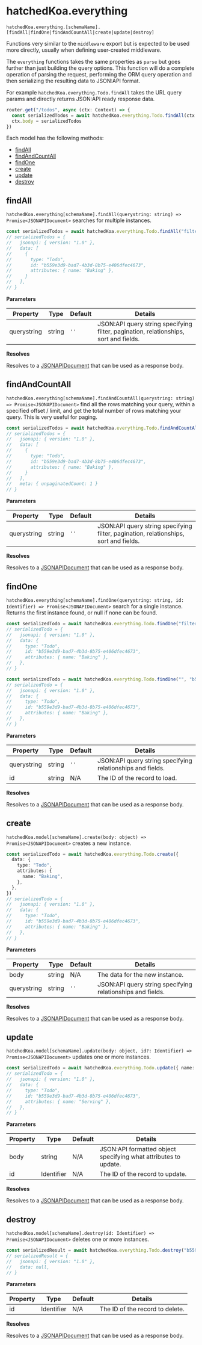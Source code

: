 # hatchedKoa.everything

`hatchedKoa.everything.[schemaName].[findAll|findOne|findAndCountAll|create|update|destroy]`

Functions very similar to the `middleware` export but is expected to be used more directly, usually when defining user-created middleware.

The `everything` functions takes the same properties as `parse` but goes further than just building the query options. This function will do a complete operation of parsing the request, performing the ORM query operation and then serializing the resulting data to JSON:API format.

For example `hatchedKoa.everything.Todo.findAll` takes the URL query params and directly returns JSON:API ready response data.

```ts
router.get("/todos", async (ctx: Context) => {
  const serializedTodos = await hatchedKoa.everything.Todo.findAll(ctx.query)
  ctx.body = serializedTodos
})
```

Each model has the following methods:

- [findAll](#findall)
- [findAndCountAll](#findandcountall)
- [findOne](#findone)
- [create](#create)
- [update](#update)
- [destroy](#destroy)

## findAll

`hatchedKoa.everything[schemaName].findAll(querystring: string) => Promise<JSONAPIDocument>` searches for multiple instances.

```ts
const serializedTodos = await hatchedKoa.everything.Todo.findAll("filter[name]=Baking")
// serializedTodos = {
//   jsonapi: { version: "1.0" },
//   data: [
//     {
//       type: "Todo",
//       id: "b559e3d9-bad7-4b3d-8b75-e406dfec4673",
//       attributes: { name: "Baking" },
//     }
//   ],
// }
```

**Parameters**

| Property    | Type   | Default | Details                                                                              |
| ----------- | ------ | ------- | ------------------------------------------------------------------------------------ |
| querystring | string | `''`    | JSON:API query string specifying filter, pagination, relationships, sort and fields. |

**Resolves**

Resolves to a [JSONAPIDocument](./README.md#jsonapidocument) that can be used as a response body.

## findAndCountAll

`hatchedKoa.everything[schemaName].findAndCountAll(querystring: string) => Promise<JSONAPIDocument>` find all the rows matching your query, within a specified offset / limit, and get the total number of rows matching your query. This is very useful for paging.

```ts
const serializedTodos = await hatchedKoa.everything.Todo.findAndCountAll("filter[name]=Baking&limit=10&offset=0")
// serializedTodos = {
//   jsonapi: { version: "1.0" },
//   data: [
//     {
//       type: "Todo",
//       id: "b559e3d9-bad7-4b3d-8b75-e406dfec4673",
//       attributes: { name: "Baking" },
//     }
//   ],
//   meta: { unpaginatedCount: 1 }
// }
```

**Parameters**

| Property    | Type   | Default | Details                                                                              |
| ----------- | ------ | ------- | ------------------------------------------------------------------------------------ |
| querystring | string | `''`    | JSON:API query string specifying filter, pagination, relationships, sort and fields. |

**Resolves**

Resolves to a [JSONAPIDocument](./README.md#jsonapidocument) that can be used as a response body.

## findOne

`hatchedKoa.everything[schemaName].findOne(querystring: string, id: Identifier) => Promise<JSONAPIDocument>` search
for a single instance. Returns the first instance found, or null if none can be found.

```ts
const serializedTodo = await hatchedKoa.everything.Todo.findOne("filter[name]=Baking")
// serializedTodo = {
//   jsonapi: { version: "1.0" },
//   data: {
//     type: "Todo",
//     id: "b559e3d9-bad7-4b3d-8b75-e406dfec4673",
//     attributes: { name: "Baking" },
//   },
// }

const serializedTodo = await hatchedKoa.everything.Todo.findOne("", "b559e3d9-bad7-4b3d-8b75-e406dfec4673")
// serializedTodo = {
//   jsonapi: { version: "1.0" },
//   data: {
//     type: "Todo",
//     id: "b559e3d9-bad7-4b3d-8b75-e406dfec4673",
//     attributes: { name: "Baking" },
//   },
// }
```

**Parameters**

| Property    | Type   | Default | Details                                                    |
| ----------- | ------ | ------- | ---------------------------------------------------------- |
| querystring | string | `''`    | JSON:API query string specifying relationships and fields. |
| id          | string | N/A     | The ID of the record to load.                              |

**Resolves**

Resolves to a [JSONAPIDocument](./README.md#jsonapidocument) that can be used as a response body.

## create

`hatchedKoa.model[schemaName].create(body: object) => Promise<JSONAPIDocument>` creates a new instance.

```ts
const serializedTodo = await hatchedKoa.everything.Todo.create({
  data: {
    type: "Todo",
    attributes: {
      name: "Baking",
    },
  },
})
// serializedTodo = {
//   jsonapi: { version: "1.0" },
//   data: {
//     type: "Todo",
//     id: "b559e3d9-bad7-4b3d-8b75-e406dfec4673",
//     attributes: { name: "Baking" },
//   },
// }
```

**Parameters**

| Property    | Type   | Default | Details                                                    |
| ----------- | ------ | ------- | ---------------------------------------------------------- |
| body        | string | N/A     | The data for the new instance.                             |
| querystring | string | `''`    | JSON:API query string specifying relationships and fields. |

**Resolves**

Resolves to a [JSONAPIDocument](./README.md#jsonapidocument) that can be used as a response body.

## update

`hatchedKoa.model[schemaName].update(body: object, id?: Identifier) => Promise<JSONAPIDocument>` updates one or more instances.

```ts
const serializedTodo = await hatchedKoa.everything.Todo.update({ name: "Serving" }, "b559e3d9-bad7-4b3d-8b75-e406dfec4673")
// serializedTodo = {
//   jsonapi: { version: "1.0" },
//   data: {
//     type: "Todo",
//     id: "b559e3d9-bad7-4b3d-8b75-e406dfec4673",
//     attributes: { name: "Serving" },
//   },
// }
```

**Parameters**

| Property | Type       | Default | Details                                                         |
| -------- | ---------- | ------- | --------------------------------------------------------------- |
| body     | string     | N/A     | JSON:API formatted object specifying what attributes to update. |
| id       | Identifier | N/A     | The ID of the record to update.                                 |

**Resolves**

Resolves to a [JSONAPIDocument](./README.md#jsonapidocument) that can be used as a response body.

## destroy

`hatchedKoa.model[schemaName].destroy(id: Identifier) => Promise<JSONAPIDocument>` deletes one or more instances.

```ts
const serializedResult = await hatchedKoa.everything.Todo.destroy("b559e3d9-bad7-4b3d-8b75-e406dfec4673")
// serializedResult = {
//   jsonapi: { version: "1.0" },
//   data: null,
// }
```

**Parameters**

| Property | Type       | Default | Details                         |
| -------- | ---------- | ------- | ------------------------------- |
| id       | Identifier | N/A     | The ID of the record to delete. |

**Resolves**

Resolves to a [JSONAPIDocument](./README.md#jsonapidocument) that can be used as a response body.
